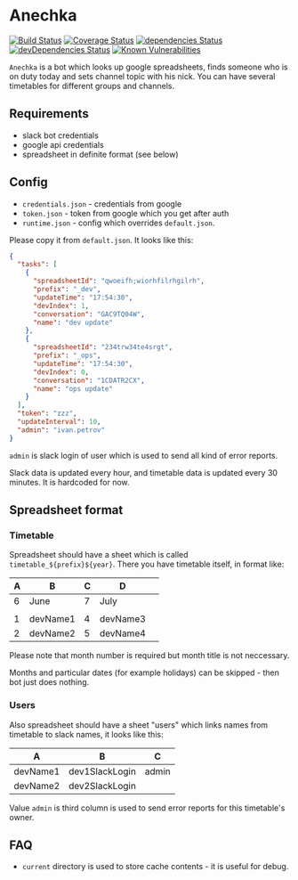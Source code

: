 # Anechka

[![Build Status](https://travis-ci.org/jehy/anechka.svg?branch=master)](https://travis-ci.org/jehy/anechka)
[![Coverage Status](https://coveralls.io/repos/github/jehy/anechka/badge.svg?branch=master)](https://coveralls.io/github/jehy/anechka?branch=master)
[![dependencies Status](https://david-dm.org/jehy/anechka/status.svg)](https://david-dm.org/jehy/anechka)
[![devDependencies Status](https://david-dm.org/jehy/anechka/dev-status.svg)](https://david-dm.org/jehy/anechka?type=dev)
[![Known Vulnerabilities](https://snyk.io/test/github/jehy/anechka/badge.svg)](https://snyk.io/test/github/jehy/anechka)

`Anechka` is a bot which looks up google spreadsheets, finds someone who is on
duty today and sets channel topic with his nick. You can have several
timetables for different groups and channels.

## Requirements

* slack bot credentials
* google api credentials
* spreadsheet in definite format (see below)


## Config

* `credentials.json` - credentials from google
* `token.json` - token from google which you get after auth
* `runtime.json` - config which overrides `default.json`.

Please copy it from `default.json`. It looks like this:

```json
{
  "tasks": [
    {
      "spreadsheetId": "qwoeifh;wiorhfilrhgilrh",
      "prefix": "_dev",
      "updateTime": "17:54:30",
      "devIndex": 1,
      "conversation": "GAC9TQ04W",
      "name": "dev update"
    },
    {
      "spreadsheetId": "234trw34te4srgt",
      "prefix": "_ops",
      "updateTime": "17:54:30",
      "devIndex": 0,
      "conversation": "1CDATR2CX",
      "name": "ops update"
    }
  ],
  "token": "zzz",
  "updateInterval": 10,
  "admin": "ivan.petrov"
}

```

`admin` is slack login of user which is used to send all kind of error reports.

Slack data is updated every hour, and timetable data is updated every 30 minutes.
It is hardcoded for now.

## Spreadsheet format

### Timetable

Spreadsheet should have a sheet which is called `timetable_${prefix}${year}`.
There you have timetable itself, in format like:

| A |    B     | C |    D     |   |
|---|----------|---|----------|---|
| 6 | June     | 7 | July     |   |
|   |          |   |          |   |
| 1 | devName1 | 4 | devName3 |   |
| 2 | devName2 | 5 | devName4 |   |

Please note that month number is required but month title is not neccessary.

Months and particular dates (for example holidays) can be skipped - then
bot just does nothing.

### Users

Also spreadsheet should have a sheet "users" which links
names from timetable to slack names, it looks like this:

|     A    |          B             |       C      |
|----------|------------------------|--------------|
| devName1 | dev1SlackLogin         |   admin      |
| devName2 | dev2SlackLogin         |              |

Value `admin` is third column is used to send error reports for this timetable's owner.

## FAQ

* `current` directory is used to store cache contents - it is useful for debug.

